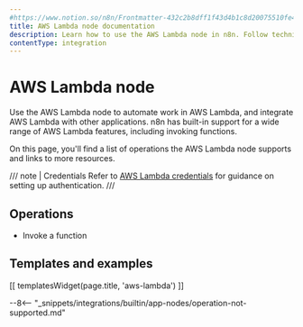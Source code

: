 ```yaml
---
#https://www.notion.so/n8n/Frontmatter-432c2b8dff1f43d4b1c8d20075510fe4
title: AWS Lambda node documentation
description: Learn how to use the AWS Lambda node in n8n. Follow technical documentation to integrate AWS Lambda node into your workflows.
contentType: integration
---
```


# AWS Lambda node

Use the AWS Lambda node to automate work in AWS Lambda, and integrate AWS Lambda with other applications. n8n has built-in support for a wide range of AWS Lambda features, including invoking functions.

On this page, you'll find a list of operations the AWS Lambda node supports and links to more resources.

/// note | Credentials
Refer to [AWS Lambda credentials](/integrations/builtin/credentials/aws/) for guidance on setting up authentication. 
///

## Operations

* Invoke a function

## Templates and examples

<!-- see https://www.notion.so/n8n/Pull-in-templates-for-the-integrations-pages-37c716837b804d30a33b47475f6e3780 -->
[[ templatesWidget(page.title, 'aws-lambda') ]]

--8<-- "_snippets/integrations/builtin/app-nodes/operation-not-supported.md"

